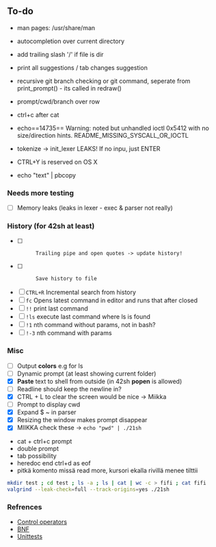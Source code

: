 ## To-do

- man pages: /usr/share/man
- autocompletion over current directory
- add trailing slash '/' if file is dir
- print all suggestions / tab changes suggestion
- recursive git branch checking or git command, seperate from print_prompt() - its called in redraw()
- prompt/cwd/branch over row
- ctrl+c after cat


- echo==14735== Warning: noted but unhandled ioctl 0x5412 with no size/direction hints. README_MISSING_SYSCALL_OR_IOCTL
- tokenize -> init_lexer LEAKS! If no inpu, just ENTER
- CTRL+Y is reserved on OS X
- echo "text" | pbcopy

### Needs more testing
- [ ] Memory leaks (leaks in lexer - exec & parser not really)

### History (for 42sh at least)
- [ ]           Trailing pipe and open quotes -> update history!
- [ ]			Save history to file
- [ ] `CTRL+R`	Incremental search from history
- [ ] `fc`		Opens latest command in editor and runs that after closed
- [ ] `!!`		print last command
- [ ] `!ls`		execute last command where ls is found
- [ ] `!1`		nth command without params, not in bash?
- [ ] `!-3`		nth command with params

### Misc
- [ ] Output **colors** e.g for ls
- [ ] Dynamic prompt (at least showing current folder)
- [x] **Paste** text to shell from outside (in 42sh **popen** is allowed)
- [ ] Readline should keep the newline in?
- [x] CTRL + L to clear the screen would be nice -> Miikka
- [ ] Prompt to display cwd
- [x] Expand $ ~ in parser
- [x] Resizing the window makes prompt disappear
- [x] MIIKKA check these -> `echo "pwd" | ./21sh`

- cat + ctrl+c prompt
- double prompt
- tab possibility
- heredoc end ctrl+d as eof
- pitkä komento missä read more, kursori ekalla rivillä menee tilttii


```sh
mkdir test ; cd test ; ls -a ; ls | cat | wc -c > fifi ; cat fifi
valgrind --leak-check=full --track-origins=yes ./21sh
```

### Refrences
- [Control operators](https://unix.stackexchange.com/questions/159513/what-are-the-shells-control-and-redirection-operators)
- [BNF](https://en.wikipedia.org/wiki/Backus%E2%80%93Naur_form)
- [Unittests](https://github.com/JulienBalestra/21sh/blob/e1703310e11bf2774fb781c9b21937a69bb9e4ec/tests/test_minishell.py)
